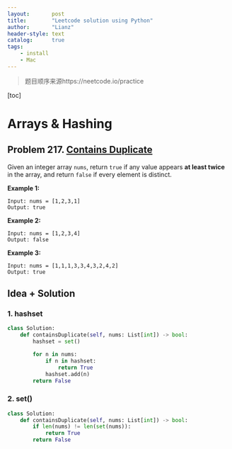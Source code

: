 ```yaml
---
layout:       post
title:        "Leetcode solution using Python"
author:       "Lianz"
header-style: text
catalog:      true
tags:
    - install
    - Mac
---
```


> 题目顺序来源https://neetcode.io/practice

[toc]



# Arrays & Hashing

## Problem 217. [Contains Duplicate](https://leetcode.com/problems/contains-duplicate/)

Given an integer array `nums`, return `true` if any value appears **at least twice** in the array, and return `false` if every element is distinct.

**Example 1:**

```
Input: nums = [1,2,3,1]
Output: true
```

**Example 2:**

```
Input: nums = [1,2,3,4]
Output: false
```

**Example 3:**

```
Input: nums = [1,1,1,3,3,4,3,2,4,2]
Output: true
```

## Idea + Solution

### 1. hashset



```python
class Solution:
    def containsDuplicate(self, nums: List[int]) -> bool:
        hashset = set()

        for n in nums:
            if n in hashset:
                return True
            hashset.add(n)
        return False
```

### 2. set()



```python
class Solution:
    def containsDuplicate(self, nums: List[int]) -> bool:
        if len(nums) != len(set(nums)):
            return True
        return False
```

